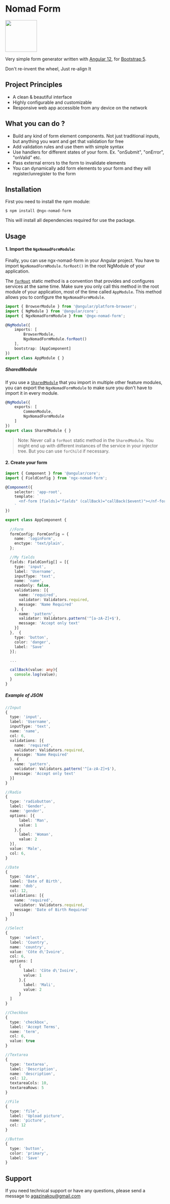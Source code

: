 # Nomad Form

<img src="https://raw.githubusercontent.com/agazinakou/ngx-nomad-form/master/ngx-nomad-form.jpg " width="100" />

Very simple form generator written with [Angular 12](https://angular.io/), for [Bootstrap 5](https://getbootstrap.com/).

Don't re-invent the wheel, Just re-align It

## Project Principles

- A clean & beautiful interface
- Highly configurable and customizable
- Responsive web app accessible from any device on the network

## What you can do ?

- Build any kind of form element components. Not just traditional inputs, but anything you want and get that validation for free
- Add validation rules and use them with simple syntax
- Use handlers for different states of your form. Ex. "onSubmit", "onError", "onValid" etc.
- Pass external errors to the form to invalidate elements
- You can dynamically add form elements to your form and they will register/unregister to the form

## Installation
First you need to install the npm module:

``` 
$ npm install @ngx-nomad-form
```
This will install all dependencies required for use the package.


## Usage

#### 1. Import the `NgxNomadFormModule`:

Finally, you can use ngx-nomad-form in your Angular project. You have to import `NgxNomadFormModule.forRoot()` in the root NgModule of your application.

The [`forRoot`](https://angular.io/api/router/RouterModule#forroot) static method is a convention that provides and configures services at the same time.
Make sure you only call this method in the root module of your application, most of the time called `AppModule`.
This method allows you to configure the `NgxNomadFormModule`.

```ts
import { BrowserModule } from '@angular/platform-browser';
import { NgModule } from '@angular/core';
import { NgxNomadFormModule } from '@ngx-nomad-form';

@NgModule({
    imports: [
        BrowserModule,
        NgxNomadFormModule.forRoot()
    ],
    bootstrap: [AppComponent]
})
export class AppModule { }
```

##### SharedModule

If you use a [`SharedModule`](https://angular.io/guide/sharing-ngmodules) that you import in multiple other feature modules,
you can export the `NgxNomadFormModule` to make sure you don't have to import it in every module.

```ts
@NgModule({
    exports: [
        CommonModule,
        NgxNomadFormModule
    ]
})
export class SharedModule { }
```

> Note: Never call a `forRoot` static method in the `SharedModule`. You might end up with different instances of the service in your injector tree. But you can use `forChild` if necessary.



#### 2. Create your form

```ts
import { Component } from '@angular/core';
import { FieldConfig } from 'ngx-nomad-form';

@Component({
    selector: 'app-root',
    template: `
      <nf-form [fields]="fields" (callBack)="callBack($event)"></nf-form>
    `
})

export class AppComponent {
    
  //Form
  formConfig: FormConfig = {
    name: 'loginForm',
    enctype: 'text/plain',
  };

  //My fields
  fields: FieldConfig[] = [{
    type: 'input',
    label: 'Username',
    inputType: 'text',
    name: 'name',
    readonly: false,
    validations: [{
      name: 'required',
      validator: Validators.required,
      message: 'Name Required'
    }, {
      name: 'pattern',
      validator: Validators.pattern('^[a-zA-Z]+$'),
      message: 'Accept only text'
    }]
  },  {
    type: 'button',
    color: 'danger',
    label: 'Save'
  }];

  ...

  callBack(value: any){
    console.log(value);
  }
}
```

##### Example of JSON

```ts
//Input
{
  type: 'input',
  label: 'Username',
  inputType: 'text',
  name: 'name',
  col: 6,
  validations: [{
    name: 'required',
    validator: Validators.required,
    message: 'Name Required'
  }, {
    name: 'pattern',
    validator: Validators.pattern('^[a-zA-Z]+$'),
    message: 'Accept only text'
  }]
}

```

```ts
//Radio
{
  type: 'radiobutton',
  label: 'Gender',
  name: 'gender',
  options: [{
      label: 'Man',
      value: 1
    },{
      label: 'Woman',
      value: 2
  }],
  value: 'Male',
  col: 6,
}
```

```ts
//Date
{
  type: 'date',
  label: 'Date of Birth',
  name: 'dob',
  col: 12,
  validations: [{
    name: 'required',
    validator: Validators.required,
    message: 'Date of Birth Required'
  }]
}
```

```ts
//Select
{
  type: 'select',
  label: 'Country',
  name: 'country',
  value: 'Côte d\'Ivoire',
  col: 6,
  options: [
      {
        label: 'Côte d\'Ivoire',
        value: 1
      },{
        label: 'Mali',
        value: 2
      }
  ]
}

```

```ts
//Checkbox
{
  type: 'checkbox',
  label: 'Accept Terms',
  name: 'term',
  col: 6,
  value: true
}
```

```ts
//Textarea
{
  type: 'textarea',
  label: 'Description',
  name: 'description',
  col: 12,
  textareaCols: 10,
  textareaRows: 5
}
```

```ts
//File
{
  type: 'file',
  label: 'Upload picture',
  name: 'picture',
  col: 12
}
```

```ts
//Button
{
  type: 'button',
  color: 'primary',
  label: 'Save'
}
```

## Support
If you need technical support or have any questions, please send a message to agazinakou@gmail.com
